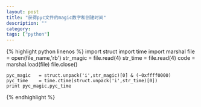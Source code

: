 ```yaml
---
layout: post
title: "获得pyc文件的magic数字和创建时间"
description: ""
category:
tags: ["python"]
---
```


{% highlight python linenos %}
import struct
import time
import marshal
file = open(file_name,'rb')
str_magic = file.read(4)
    str_time = file.read(4)
    code = marshal.load(file)
    file.close()
    
    pyc_magic   = struct.unpack('i',str_magic)[0] & (~0xffff0000)
    pyc_time    = time.ctime(struct.unpack('i',str_time)[0])
    print pyc_magic,pyc_time
{% endhighlight %}